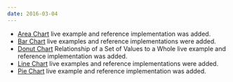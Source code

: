 ```yaml
---
date: 2016-03-04
---
```

<ul>
  <li><a href="{{site.baseurl}}pattern-library/data-visualization/area-chart">Area Chart</a> live example and reference implementation was added.</li>
  <li><a href="{{site.baseurl}}pattern-library/data-visualization/bar-chart">Bar Chart</a> live examples and reference implementations were added.</li>
  <li><a href="{{site.baseurl}}pattern-library/data-visualization/donut-chart">Donut Chart</a> Relationship of a Set of Values to a Whole live example and reference implementation was added.</li>
  <li><a href="{{site.baseurl}}pattern-library/data-visualization/line-chart">Line Chart</a> live examples and reference implementations were added.</li>
  <li><a href="{{site.baseurl}}pattern-library/data-visualization/pie-chart">Pie Chart</a> live example and reference implementation was added.</li>
</ul>
